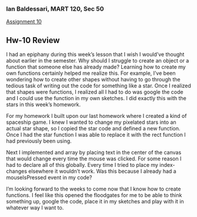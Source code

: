 ### Ian Baldessari, MART 120, Sec 50

[Assignment 10](https://iballs.github.io/120-work/hw-10)

## Hw-10 Review

I had an epiphany during this week’s lesson that I wish I would’ve thought about earlier in the semester. Why should I struggle to create an object or a function that someone else has already made? Learning how to create my own functions certainly helped me realize this. For example, I’ve been wondering how to create other shapes without having to go through the tedious task of writing out the code for something like a star. Once I realized that shapes were functions, I realized all I had to do was google the code and I could use the function in my own sketches. I did exactly this with the stars in this week’s homework.

For my homework I built upon our last homework where I created a kind of spaceship game. I knew I wanted to change my pixelated stars into an actual star shape, so I copied the star code and defined a new function. Once I had the star function I was able to replace it with the rect function I had previously been using.

Next I implemented and array by placing text in the center of the canvas that would change every time the mouse was clicked. For some reason I had to declare all of this globally. Every time I tried to place my index-changes elsewhere it wouldn’t work. Was this because I already had a mouseIsPressed event in my code?

I’m looking forward to the weeks to come now that I know how to create functions. I feel like this opened the floodgates for me to be able to think something up, google the code, place it in my sketches and play with it in whatever way I want to.
